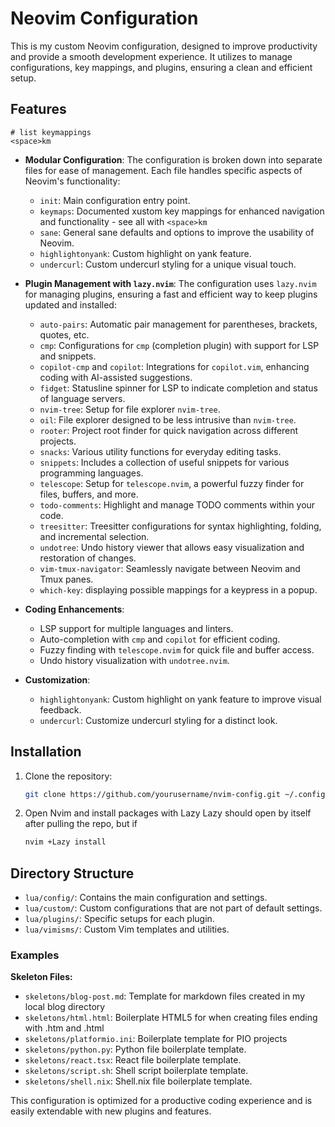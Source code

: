 # Neovim Configuration

This is my custom Neovim configuration, designed to improve productivity and provide a smooth development experience. It utilizes to manage configurations, key mappings, and plugins, ensuring a clean and efficient setup.

## Features

```key
# list keymappings
<space>km
```

- **Modular Configuration**: The configuration is broken down into separate files for ease of management. Each file handles specific aspects of Neovim's functionality:
  - `init`: Main configuration entry point.
  - `keymaps`: Documented xustom key mappings for enhanced navigation and functionality - see all with `<space>km`
  - `sane`: General sane defaults and options to improve the usability of Neovim.
  - `highlightonyank`: Custom highlight on yank feature.
  - `undercurl`: Custom undercurl styling for a unique visual touch.

- **Plugin Management with `lazy.nvim`**: The configuration uses `lazy.nvim` for managing plugins, ensuring a fast and efficient way to keep plugins updated and installed:
  - `auto-pairs`: Automatic pair management for parentheses, brackets, quotes, etc.
  - `cmp`: Configurations for `cmp` (completion plugin) with support for LSP and snippets.
  - `copilot-cmp` and `copilot`: Integrations for `copilot.vim`, enhancing coding with AI-assisted suggestions.
  - `fidget`: Statusline spinner for LSP to indicate completion and status of language servers.
  - `nvim-tree`: Setup for file explorer `nvim-tree`.
  - `oil`: File explorer designed to be less intrusive than `nvim-tree`.
  - `rooter`: Project root finder for quick navigation across different projects.
  - `snacks`: Various utility functions for everyday editing tasks.
  - `snippets`: Includes a collection of useful snippets for various programming languages.
  - `telescope`: Setup for `telescope.nvim`, a powerful fuzzy finder for files, buffers, and more.
  - `todo-comments`: Highlight and manage TODO comments within your code.
  - `treesitter`: Treesitter configurations for syntax highlighting, folding, and incremental selection.
  - `undotree`: Undo history viewer that allows easy visualization and restoration of changes.
  - `vim-tmux-navigator`: Seamlessly navigate between Neovim and Tmux panes.
  - `which-key`: displaying possible mappings for a keypress in a popup.

- **Coding Enhancements**:
  - LSP support for multiple languages and linters.
  - Auto-completion with `cmp` and `copilot` for efficient coding.
  - Fuzzy finding with `telescope.nvim` for quick file and buffer access.
  - Undo history visualization with `undotree.nvim`.

- **Customization**:
  - `highlightonyank`: Custom highlight on yank feature to improve visual feedback.
  - `undercurl`: Customize undercurl styling for a distinct look.

## Installation

1. Clone the repository:
   ```sh
   git clone https://github.com/yourusername/nvim-config.git ~/.config/nvim
   ```

2. Open Nvim and install packages with Lazy
Lazy should open by itself after pulling the repo, but if 
    ```sh
    nvim +Lazy install
    ```

## Directory Structure
- `lua/config/`: Contains the main configuration and settings.
- `lua/custom/`: Custom configurations that are not part of default settings.
- `lua/plugins/`: Specific setups for each plugin.
- `lua/vimisms/`: Custom Vim templates and utilities.

### Examples
**Skeleton Files:**
- `skeletons/blog-post.md`: Template for markdown files created in my local blog directory
- `skeletons/html.html`: Boilerplate HTML5 for when creating files ending with .htm and .html
- `skeletons/platformio.ini`: Boilerplate template for PIO projects
- `skeletons/python.py`: Python file boilerplate template.
- `skeletons/react.tsx`: React file boilerplate template.
- `skeletons/script.sh`: Shell script boilerplate template.
- `skeletons/shell.nix`: Shell.nix file boilerplate template.

This configuration is optimized for a productive coding experience and is easily extendable with new plugins and features.

